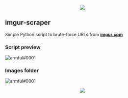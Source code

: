 <p align="center">
    <a href="https://discord.gg/MeD6HFx9fG">
  <img src="https://i.imgur.com/RZjyfjG.png"/>
    </a>
</p>

## imgur-scraper
Simple Python script to brute-force URLs from **[imgur.com](https://imgur.com/)**

### Script preview

![armful#0001](https://user-images.githubusercontent.com/55296171/116561478-a3ea4480-a902-11eb-9d22-adef29302360.gif)

### Images folder

![armful#0001](https://i.imgur.com/n3fiyik.png)

<p align="center">
  <a href="https://discord.gg/MeD6HFx9fG">
  <img src="https://i.imgur.com/t2jixCo.png"/>
  </a>
</p>
